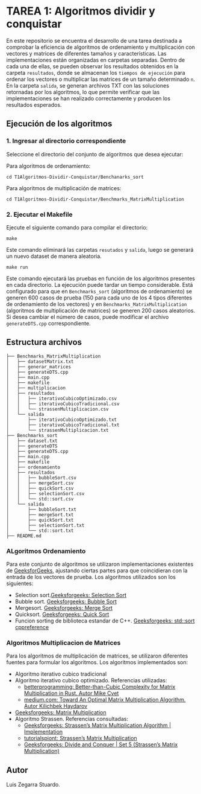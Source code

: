 # TAREA 1: Algoritmos dividir y conquistar
En este repositorio se encuentra el desarrollo de una tarea destinada a comprobar la eficiencia de algoritmos de ordenamiento y multiplicación con vectores y matrices de diferentes tamaños y características. Las implementaciones están organizadas en carpetas separadas. Dentro de cada una de ellas, se pueden observar los resultados obtenidos en la carpeta `resultados`, donde se almacenan los `tiempos de ejecución` para ordenar los vectores o multiplicar las matrices de un tamaño determinado `n`. En la carpeta `salida`, se generan archivos TXT con las soluciones retornadas por los algoritmos, lo que permite verificar que las implementaciones se han realizado correctamente y producen los resultados esperados.

## Ejecución de los algoritmos
### 1. Ingresar al directorio correspondiente
Seleccione el directorio del conjunto de algoritmos que desea ejecutar:

Para algoritmos de ordenamiento:
```
cd T1Algoritmos-Dividir-Conquistar/Benchanarks_sort
```
Para algoritmos de multiplicación de matrices:
```
cd T1Algoritmos-Dividir-Conquistar/Benchmarks_MatrixMultiplication
```

### 2. Ejecutar el Makefile
Ejecute el siguiente comando para compilar el directorio:
```
make 
```
Este comando eliminará las carpetas `resutados` y `salida`, luego se generará un nuevo dataset de manera aleatoria.

```
make run
```
Este comando ejecutará las pruebas en función de los algoritmos presentes en cada directorio. La ejecución puede tardar un tiempo considerable. Está configurado para que en `Benchmarks_sort` (algoritmos de ordenamiento) se generen 600 casos de prueba (150 para cada uno de los 4 tipos diferentes de ordenamiento de los vectores) y en `Benchmarks_MatrixMultiplication` (algoritmos de multiplicación de matrices) se generen 200 casos aleatorios. Si desea cambiar el número de casos, puede modificar el archivo `generateDTS.cpp` correspondiente.

## Estructura archivos 

```
├── Benchmarks_MatrixMultiplication
│   ├── datasetMatrix.txt
│   ├── generar_matrices
│   ├── generateDTS.cpp
│   ├── main.cpp
│   ├── makefile
│   ├── multiplicacion
│   ├── resultados
│   │   ├── iterativoCubicoOptimizado.csv
│   │   ├── iterativoCubicoTradicional.csv
│   │   └── strassenMultiplicacion.csv
│   └── salida
│       ├── iterativoCubicoOptimizado.txt
│       ├── iterativoCubicoTradicional.txt
│       └── strassenMultiplicacion.txt
├── Benchmarks_sort
│   ├── dataset.txt
│   ├── generateDTS
│   ├── generateDTS.cpp
│   ├── main.cpp
│   ├── makefile
│   ├── ordenamiento
│   ├── resultados
│   │   ├── bubbleSort.csv
│   │   ├── mergeSort.csv
│   │   ├── quickSort.csv
│   │   ├── selectionSort.csv
│   │   └── std::sort.csv
│   └── salida
│       ├── bubbleSort.txt
│       ├── mergeSort.txt
│       ├── quickSort.txt
│       ├── selectionSort.txt
│       └── std::sort.txt
├── README.md

```

### ALgoritmos Ordenamiento
Para este conjunto de algoritmos se utilizaron implementaciones existentes de [GeeksforGeeks](https://www.geeksforgeeks.org/), ajustando ciertas partes para que coincidieran con la entrada de los vectores de prueba. Los algoritmos utilizados son los siguientes:

- Selection sort.[Geeksforgeeks: Selection Sort](https://www.geeksforgeeks.org/selection-sort-algorithm-2/?ref=header_outind)
- Bubble sort. [Geeksforgeeks: Bubble Sort](https://www.geeksforgeeks.org/bubble-sort-in-cpp/) 
- Mergesort. [Geeksforgeeks: Merge Sort](https://www.geeksforgeeks.org/merge-sort/?ref=header_outind) 
- Quicksort. [Geeksforgeeks: Quick Sort](https://www.geeksforgeeks.org/quick-sort-algorithm/?ref=header_outind)
- Funcion sorting de biblioteca estandar de C++. [Geeksforgeeks: std::sort](https://www.geeksforgeeks.org/sort-c-stl/) [cppreference](https://en.cppreference.com/w/cpp/algorithm/sort)


### Algoritmos Multiplicacion de Matrices
Para los algoritmos de multiplicación de matrices, se utilizaron diferentes fuentes para formular los algoritmos. Los algoritmos implementados son:

- Algoritmo iterativo cubico tradicional 
- Algoritmo iterativo cubico optimizado. 
Referencias utilizadas:
    - [betterprogramming: Better-than-Cubic Complexity for Matrix Multiplication in Rust. Autor Mike Cvet](https://betterprogramming.pub/better-than-cubic-complexity-for-matrix-multiplication-in-rust-cf8dfb6299f6)
    - [medium.com: Toward An Optimal Matrix Multiplication Algorithm. Autor Kilichbek Haydarov](https://medium.com/@kilichbekhaydarov/toward-an-optimal-matrix-multiplication-algorithm-4f024baa1206)
- [Geeksforgeeks: Matrix Multiplication](https://www.geeksforgeeks.org/matrix-multiplication/) 
- Algoritmo Strassen. 
Referencias consultadas:
    - [Geeksforgeeks: Strassen’s Matrix Multiplication Algorithm | Implementation](https://www.geeksforgeeks.org/strassens-matrix-multiplication-algorithm-implementation/)
    - [tutorialspiont: Strassen’s Matrix Multiplication](https://www.tutorialspoint.com/data_structures_algorithms/strassens_matrix_multiplication_algorithm.htm )
    - [Geeksforgeeks: Divide and Conquer | Set 5 (Strassen’s Matrix Multiplication)](https://www.geeksforgeeks.org/strassens-matrix-multiplication/?ref=header_outind)


## Autor 
Luis Zegarra Stuardo. 

